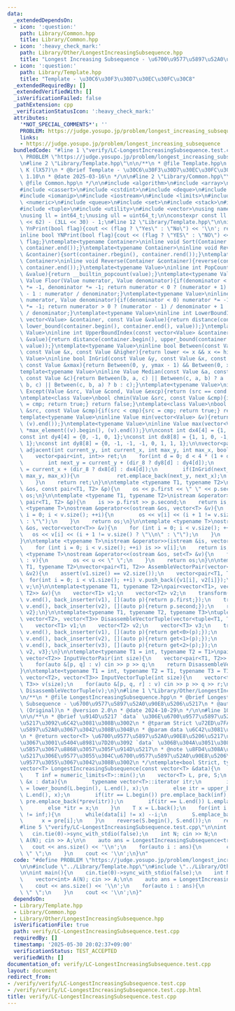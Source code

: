 ```yaml
---
data:
  _extendedDependsOn:
  - icon: ':question:'
    path: Library/Common.hpp
    title: Library/Common.hpp
  - icon: ':heavy_check_mark:'
    path: Library/Other/LongestIncreasingSubsequence.hpp
    title: "Longest Increasing Subsequence - \u6700\u9577\u5897\u52A0\u90E8\u5206\u5217"
  - icon: ':question:'
    path: Library/Template.hpp
    title: "Template - \u30C6\u30F3\u30D7\u30EC\u30FC\u30C8"
  _extendedRequiredBy: []
  _extendedVerifiedWith: []
  _isVerificationFailed: false
  _pathExtension: cpp
  _verificationStatusIcon: ':heavy_check_mark:'
  attributes:
    '*NOT_SPECIAL_COMMENTS*': ''
    PROBLEM: https://judge.yosupo.jp/problem/longest_increasing_subsequence
    links:
    - https://judge.yosupo.jp/problem/longest_increasing_subsequence
  bundledCode: "#line 1 \"verify/LC-LongestIncreasingSubsequence.test.cpp\"\n#define\
    \ PROBLEM \"https://judge.yosupo.jp/problem/longest_increasing_subsequence\"\n\
    \n#line 2 \"Library/Template.hpp\"\n\n/**\n * @file Template.hpp\n * @author log\
    \ K (lX57)\n * @brief Template - \u30C6\u30F3\u30D7\u30EC\u30FC\u30C8\n * @version\
    \ 1.10\n * @date 2025-03-16\n */\n\n#line 2 \"Library/Common.hpp\"\n\n/**\n *\
    \ @file Common.hpp\n */\n\n#include <algorithm>\n#include <array>\n#include <bitset>\n\
    #include <cassert>\n#include <cstdint>\n#include <deque>\n#include <functional>\n\
    #include <iomanip>\n#include <iostream>\n#include <limits>\n#include <map>\n#include\
    \ <numeric>\n#include <queue>\n#include <set>\n#include <stack>\n#include <string>\n\
    #include <tuple>\n#include <utility>\n#include <vector>\nusing namespace std;\n\
    \nusing ll = int64_t;\nusing ull = uint64_t;\n\nconstexpr const ll INF = (1LL\
    \ << 62) - (3LL << 30) - 1;\n#line 12 \"Library/Template.hpp\"\n\ninline bool\
    \ YnPrint(bool flag){cout << (flag ? \"Yes\" : \"No\") << '\\n'; return flag;}\n\
    inline bool YNPrint(bool flag){cout << (flag ? \"YES\" : \"NO\") << '\\n'; return\
    \ flag;}\ntemplate<typename Container>\ninline void Sort(Container &container){sort(container.begin(),\
    \ container.end());}\ntemplate<typename Container>\ninline void ReverseSort(Container\
    \ &container){sort(container.rbegin(), container.rend());}\ntemplate<typename\
    \ Container>\ninline void Reverse(Container &container){reverse(container.begin(),\
    \ container.end());}\ntemplate<typename Value>\ninline int PopCount(const Value\
    \ &value){return __builtin_popcount(value);}\ntemplate<typename Value>\ninline\
    \ Value Floor(Value numerator, Value denominator){if(denominator < 0) numerator\
    \ *= -1, denominator *= -1; return numerator < 0 ? (numerator + 1) / denominator\
    \ - 1 : numerator / denominator;}\ntemplate<typename Value>\ninline Value Ceil(Value\
    \ numerator, Value denominator){if(denominator < 0) numerator *= -1, denominator\
    \ *= -1; return numerator > 0 ? (numerator - 1) / denominator + 1 : numerator\
    \ / denominator;}\ntemplate<typename Value>\ninline int LowerBoundIndex(const\
    \ vector<Value> &container, const Value &value){return distance(container.begin(),\
    \ lower_bound(container.begin(), container.end(), value));}\ntemplate<typename\
    \ Value>\ninline int UpperBoundIndex(const vector<Value> &container, const Value\
    \ &value){return distance(container.begin(), upper_bound(container.begin(), container.end(),\
    \ value));}\ntemplate<typename Value>\ninline bool Between(const Value &lower,\
    \ const Value &x, const Value &higher){return lower <= x && x <= higher;}\ntemplate<typename\
    \ Value>\ninline bool InGrid(const Value &y, const Value &x, const Value &ymax,\
    \ const Value &xmax){return Between(0, y, ymax - 1) && Between(0, x, xmax - 1);}\n\
    template<typename Value>\ninline Value Median(const Value &a, const Value &b,\
    \ const Value &c){return Between(b, a, c) || Between(c, a, b) ? a : (Between(a,\
    \ b, c) || Between(c, b, a) ? b : c);}\ntemplate<typename Value>\ninline Value\
    \ Except(Value &src, Value &cond, Value &excp){return (src == cond ? excp : src);}\n\
    \ntemplate<class Value>\nbool chmin(Value &src, const Value &cmp){if(src > cmp){src\
    \ = cmp; return true;} return false;}\ntemplate<class Value>\nbool chmax(Value\
    \ &src, const Value &cmp){if(src < cmp){src = cmp; return true;} return false;}\n\
    template<typename Value>\ninline Value min(vector<Value> &v){return *min_element((v).begin(),\
    \ (v).end());}\ntemplate<typename Value>\ninline Value max(vector<Value> &v){return\
    \ *max_element((v).begin(), (v).end());}\n\nconst int dx4[4] = {1, 0, -1, 0};\n\
    const int dy4[4] = {0, -1, 0, 1};\nconst int dx8[8] = {1, 1, 0, -1, -1, -1, 0,\
    \ 1};\nconst int dy8[8] = {0, -1, -1, -1, 0, 1, 1, 1};\n\nvector<pair<int, int>>\
    \ adjacent(int current_y, int current_x, int max_y, int max_x, bool dir_8 = false){\n\
    \    vector<pair<int, int>> ret;\n    for(int d = 0; d < 4 * (1 + dir_8); ++d){\n\
    \        int next_y = current_y + (dir_8 ? dy8[d] : dy4[d]);\n        int next_x\
    \ = current_x + (dir_8 ? dx8[d] : dx4[d]);\n        if(InGrid(next_y, next_x,\
    \ max_y, max_x)){\n            ret.emplace_back(next_y, next_x);\n        }\n\
    \    }\n    return ret;\n}\n\ntemplate <typename T1, typename T2>\nostream &operator<<(ostream\
    \ &os, const pair<T1, T2> &p){\n    os << p.first << \" \" << p.second;\n    return\
    \ os;\n}\n\ntemplate <typename T1, typename T2>\nistream &operator>>(istream &is,\
    \ pair<T1, T2> &p){\n    is >> p.first >> p.second;\n    return is;\n}\n\ntemplate\
    \ <typename T>\nostream &operator<<(ostream &os, vector<T> &v){\n    for (int\
    \ i = 0; i < v.size(); ++i){\n        os << v[i] << (i + 1 != v.size() ? \" \"\
    \ : \"\");\n    }\n    return os;\n}\n\ntemplate <typename T>\nostream &operator<<(ostream\
    \ &os, vector<vector<T>> &v){\n    for (int i = 0; i < v.size(); ++i){\n     \
    \   os << v[i] << (i + 1 != v.size() ? \"\\n\" : \"\");\n    }\n    return os;\n\
    }\n\ntemplate <typename T>\nistream &operator>>(istream &is, vector<T> &v){\n\
    \    for (int i = 0; i < v.size(); ++i) is >> v[i];\n    return is;\n}\n\ntemplate\
    \ <typename T>\nostream &operator<<(ostream &os, set<T> &v){\n    for (auto &u\
    \ : v){\n        os << u << \" \";\n    }\n    return os;\n}\n\ntemplate<typename\
    \ T1, typename T2>\nvector<pair<T1, T2>> AssembleVectorPair(vector<T1> &v1, vector<T2>\
    \ &v2){\n    assert(v1.size() == v2.size());\n    vector<pair<T1, T2>> v;\n  \
    \  for(int i = 0; i < v1.size(); ++i) v.push_back({v1[i], v2[i]});\n    return\
    \ v;\n}\n\ntemplate<typename T1, typename T2>\npair<vector<T1>, vector<T2>> DisassembleVectorPair(vector<pair<T1,\
    \ T2>> &v){\n    vector<T1> v1;\n    vector<T2> v2;\n    transform(v.begin(),\
    \ v.end(), back_inserter(v1), [](auto p){return p.first;});\n    transform(v.begin(),\
    \ v.end(), back_inserter(v2), [](auto p){return p.second;});\n    return {v1,\
    \ v2};\n}\n\ntemplate<typename T1, typename T2, typename T3>\ntuple<vector<T1>,\
    \ vector<T2>, vector<T3>> DisassembleVectorTuple(vector<tuple<T1, T2, T3>> &v){\n\
    \    vector<T1> v1;\n    vector<T2> v2;\n    vector<T3> v3;\n    transform(v.begin(),\
    \ v.end(), back_inserter(v1), [](auto p){return get<0>(p);});\n    transform(v.begin(),\
    \ v.end(), back_inserter(v2), [](auto p){return get<1>(p);});\n    transform(v.begin(),\
    \ v.end(), back_inserter(v3), [](auto p){return get<2>(p);});\n    return {v1,\
    \ v2, v3};\n}\n\ntemplate<typename T1 = int, typename T2 = T1>\npair<vector<T1>,\
    \ vector<T2>> InputVectorPair(int size){\n    vector<pair<T1, T2>> v(size);\n\
    \    for(auto &[p, q] : v) cin >> p >> q;\n    return DisassembleVectorPair(v);\n\
    }\n\ntemplate<typename T1 = int, typename T2 = T1, typename T3 = T1>\ntuple<vector<T1>,\
    \ vector<T2>, vector<T3>> InputVectorTuple(int size){\n    vector<tuple<T1, T2,\
    \ T3>> v(size);\n    for(auto &[p, q, r] : v) cin >> p >> q >> r;\n    return\
    \ DisassembleVectorTuple(v);\n}\n#line 1 \"Library/Other/LongestIncreasingSubsequence.hpp\"\
    \n/**\n * @file LongestIncreasingSubsequence.hpp\n * @brief Longest Increasing\
    \ Subsequence - \u6700\u9577\u5897\u52A0\u90E8\u5206\u5217\n * @author ei1333\
    \ (Original)\n * @version 2.0\n * @date 2024-10-29\n */\n\n#line 10 \"Library/Other/LongestIncreasingSubsequence.hpp\"\
    \n\n/**\n * @brief \u914D\u5217 `data` \u306E\u6700\u9577\u5897\u52A0\u90E8\u5206\
    \u5217\u3092\u6C42\u3081\u308B\u3002\n * @tparam Strict \u72ED\u7FA9\u5358\u8ABF\
    \u5897\u52A0\u3067\u3042\u308B\u304B\n * @param data \u6C42\u3081\u308B\u914D\u5217\
    \n * @return vector<T> \u6700\u9577\u5897\u52A0\u90E8\u5206\u5217\u306E 1 \u3064\
    \u3067\u3001\u5404\u8981\u7D20\u3092 `data` \u306B\u304A\u3051\u308B\u6DFB\u3048\
    \u5B57\u3067\u8868\u3057\u305F\u914D\u5217\n * @note \u8FD4\u308A\u5024\u306E\u914D\
    \u5217\u306E\u9577\u3055\u304C\u6700\u9577\u5897\u52A0\u90E8\u5206\u5217\u306E\
    \u9577\u3055\u3067\u3042\u308B\u3002\n */\ntemplate<bool Strict, typename T>\n\
    vector<T> LongestIncreasingSubsequence(const vector<T> &data){\n    int N = (int)data.size();\n\
    \    T inf = numeric_limits<T>::min();\n    vector<T> L, pre, S;\n    for(auto\
    \ &x : data){\n        typename vector<T>::iterator itr;\n        if(Strict) itr\
    \ = lower_bound(L.begin(), L.end(), x);\n        else itr = upper_bound(L.begin(),\
    \ L.end(), x);\n        if(itr == L.begin()) pre.emplace_back(inf);\n        else\
    \ pre.emplace_back(*prev(itr));\n        if(itr == L.end()) L.emplace_back(x);\n\
    \        else *itr = x;\n    }\n    T x = L.back();\n    for(int i = N - 1; x\
    \ != inf;){\n        while(data[i] != x) --i;\n        S.emplace_back(i);\n  \
    \      x = pre[i];\n    }\n    reverse(S.begin(), S.end());\n    return S;\n}\n\
    #line 5 \"verify/LC-LongestIncreasingSubsequence.test.cpp\"\n\nint main(){\n \
    \   cin.tie(0)->sync_with_stdio(false);\n    int N; cin >> N;\n    vector<int>\
    \ A(N); cin >> A;\n\n    auto ans = LongestIncreasingSubsequence<true>(A);\n \
    \   cout << ans.size() << '\\n';\n    for(auto i : ans){\n        cout << i <<\
    \ \" \";\n    }\n    cout << '\\n';\n}\n"
  code: "#define PROBLEM \"https://judge.yosupo.jp/problem/longest_increasing_subsequence\"\
    \n\n#include \"../Library/Template.hpp\"\n#include \"../Library/Other/LongestIncreasingSubsequence.hpp\"\
    \n\nint main(){\n    cin.tie(0)->sync_with_stdio(false);\n    int N; cin >> N;\n\
    \    vector<int> A(N); cin >> A;\n\n    auto ans = LongestIncreasingSubsequence<true>(A);\n\
    \    cout << ans.size() << '\\n';\n    for(auto i : ans){\n        cout << i <<\
    \ \" \";\n    }\n    cout << '\\n';\n}"
  dependsOn:
  - Library/Template.hpp
  - Library/Common.hpp
  - Library/Other/LongestIncreasingSubsequence.hpp
  isVerificationFile: true
  path: verify/LC-LongestIncreasingSubsequence.test.cpp
  requiredBy: []
  timestamp: '2025-05-30 20:02:37+09:00'
  verificationStatus: TEST_ACCEPTED
  verifiedWith: []
documentation_of: verify/LC-LongestIncreasingSubsequence.test.cpp
layout: document
redirect_from:
- /verify/verify/LC-LongestIncreasingSubsequence.test.cpp
- /verify/verify/LC-LongestIncreasingSubsequence.test.cpp.html
title: verify/LC-LongestIncreasingSubsequence.test.cpp
---
```


